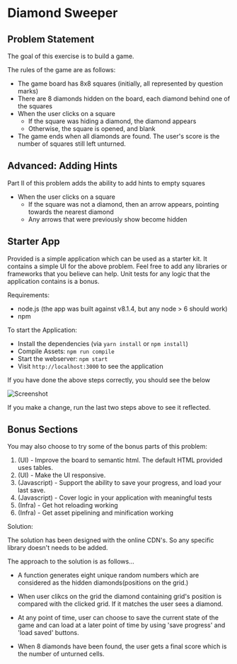 # Diamond Sweeper

## Problem Statement

The goal of this exercise is to build a game.

The rules of the game are as follows:

* The game board has 8x8 squares (initially, all represented by question marks)
* There are 8 diamonds hidden on the board, each diamond behind one of the squares
* When the user clicks on a square
    * If the square was hiding a diamond, the diamond appears
    * Otherwise, the square is opened, and blank
* The game ends when all diamonds are found. The user's score is the number of squares still left unturned.

## Advanced: Adding Hints

Part II of this problem adds the ability to add hints to empty squares

* When the user clicks on a square
    * If the square was not a diamond, then an arrow appears, pointing towards the nearest diamond
    * Any arrows that were previously show become hidden

## Starter App

Provided is a simple application which can be used as a starter kit. It contains a simple UI for the above problem. Feel free to add any libraries or frameworks that you believe can help. Unit tests for any logic that the application contains is a bonus.

Requirements:

* node.js (the app was built against v8.1.4, but any node > 6 should work)
* npm

To start the Application:

* Install the dependencies (via `yarn install` or `npm install`)
* Compile Assets: `npm run compile`
* Start the webserver: `npm start`
* Visit `http://localhost:3000` to see the application

If you have done the above steps correctly, you should see the below

![Screenshot](./screenshot.jpg)

If you make a change, run the last two steps above to see it reflected.

## Bonus Sections

You may also choose to try some of the bonus parts of this problem:

1. (UI) - Improve the board to semantic html. The default HTML provided uses tables.
2. (UI) - Make the UI responsive.
3. (Javascript) - Support the ability to save your progress, and load your last save.
4. (Javascript) - Cover logic in your application with meaningful tests
5. (Infra) - Get hot reloading working
6. (Infra) - Get asset pipelining and minification working


Solution:

The solution has been designed with the online CDN's. So any specific library doesn't needs to be added.

The approach to the solution is as follows...

* A function generates eight unique random numbers which are considered as the hidden diamonds(positions on the grid.)

* When user clikcs on the grid the diamond containing grid's position is compared with the clicked grid. If it matches the user sees a diamond.

* At any point of time, user can choose to save the current state of the game and can load at a later point of time by using 'save progress' and 'load saved' buttons.

* When 8 diamonds have been found, the user gets a final score which is the number of unturned cells.

